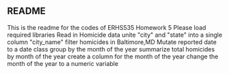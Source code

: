 ## README

This is the readme for the codes of ERHS535 Homework 5
Please load required libraries 
Read in Homicide data
unite "city" and "state" into a single column "city_name"
filter homicides in Baltimore,MD
Mutate reported date to a date class 
group by the month of the year
summarize total homicides by month of the year 
create a column for the month of the year 
change the month of the year to a numeric variable 